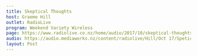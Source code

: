 ```yaml
---
title: Skeptical Thoughts
host: Graeme Hill
outlet: RadioLive
program: Weekend Variety Wireless
page: https://www.radiolive.co.nz/home/audio/2017/10/skeptical-thoughts-with-mark-honeychurch-and-robert-bartholomew.html
audio: https://audio.mediaworks.nz/content/radiolive/Hill/Oct 17/Speticalthoughts15_10_17.mp3
layout: Post
---
```


<page-radio />
